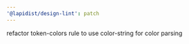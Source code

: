 ```yaml
---
'@lapidist/design-lint': patch
---
```


refactor token-colors rule to use color-string for color parsing
